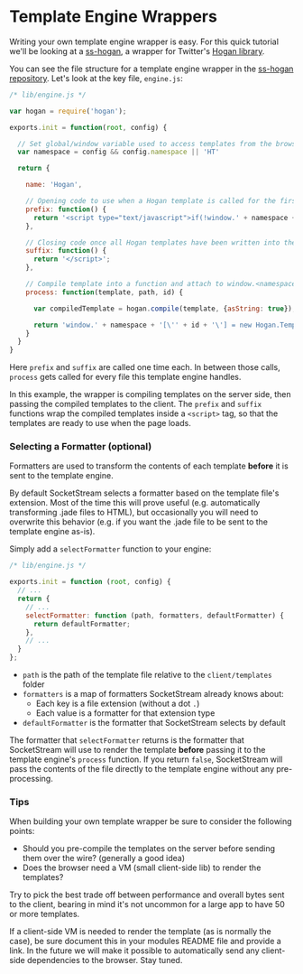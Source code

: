 # Template Engine Wrappers

Writing your own template engine wrapper is easy. For this quick tutorial we'll be looking at a [ss-hogan](https://github.com/socketstream/ss-hogan), a wrapper for Twitter's [Hogan library](http://twitter.github.com/hogan.js/).

You can see the file structure for a template engine wrapper in the [ss-hogan repository]([ss-hogan](https://github.com/socketstream/ss-hogan)). Let's look at the key file, `engine.js`:

```javascript
/* lib/engine.js */

var hogan = require('hogan');

exports.init = function(root, config) {

  // Set global/window variable used to access templates from the browser
  var namespace = config && config.namespace || 'HT'

  return {

    name: 'Hogan',

    // Opening code to use when a Hogan template is called for the first time
    prefix: function() {
      return '<script type="text/javascript">if(!window.' + namespace + '){window.' + namespace + ' = {};}';
    },

    // Closing code once all Hogan templates have been written into the <script> tag
    suffix: function() {
      return '</script>';
    },

    // Compile template into a function and attach to window.<namespace>
    process: function(template, path, id) {

      var compiledTemplate = hogan.compile(template, {asString: true});

      return 'window.' + namespace + '[\'' + id + '\'] = new Hogan.Template(' + compiledTemplate + ');';
    }
  }
}
```

Here `prefix` and `suffix` are called one time each. In between those calls, `process` gets called for every file this template engine handles.

In this example, the wrapper is compiling templates on the server side, then passing the compiled templates to the client. The `prefix` and `suffix` functions wrap the compiled templates inside a `<script>` tag, so that the templates are ready to use when the page loads.


### Selecting a Formatter (optional)

Formatters are used to transform the contents of each template **before** it is sent to the template engine.

By default SocketStream selects a formatter based on the template file's extension. Most of the time this will prove useful (e.g. automatically transforming .jade files to HTML), but occasionally you will need to overwrite this behavior (e.g. if you want the .jade file to be sent to the template engine as-is).

Simply add a `selectFormatter` function to your engine:

```javascript
/* lib/engine.js */

exports.init = function (root, config) {
  // ...
  return {
    // ...
    selectFormatter: function (path, formatters, defaultFormatter) {
      return defaultFormatter;
    },
    // ...
  }
};
```

* `path` is the path of the template file relative to the `client/templates` folder
* `formatters` is a map of formatters SocketStream already knows about:
    * Each key is a file extension (without a dot `.`)
    * Each value is a formatter for that extension type
* `defaultFormatter` is the formatter that SocketStream selects by default

The formatter that `selectFormatter` returns is the formatter that SocketStream will use to render the template **before** passing it to the template engine's `process` function. If you return `false`, SocketStream will pass the contents of the file directly to the template engine without any pre-processing.


### Tips

When building your own template wrapper be sure to consider the following points:

* Should you pre-compile the templates on the server before sending them over the wire? (generally a good idea)
* Does the browser need a VM (small client-side lib) to render the templates?

Try to pick the best trade off between performance and overall bytes sent to the client, bearing in mind it's not uncommon for a large app to have 50 or more templates.

If a client-side VM is needed to render the template (as is normally the case), be sure document this in your modules README file and provide a link. In the future we will make it possible to automatically send any client-side dependencies to the browser. Stay tuned.
